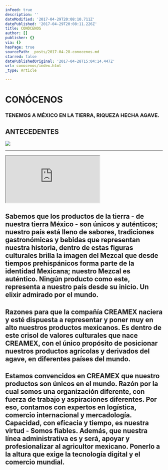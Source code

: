 ```yaml
---
inFeed: true
description: ''
dateModified: '2017-04-29T20:08:10.711Z'
datePublished: '2017-04-29T20:08:11.226Z'
title: CONÓCENOS
author: []
publisher: {}
via: {}
hasPage: true
sourcePath: _posts/2017-04-28-conocenos.md
starred: false
datePublishedOriginal: '2017-04-28T15:04:14.447Z'
url: conocenos/index.html
_type: Article

---
```

# **CONÓCENOS**

### **TENEMOS A MÉXICO EN LA TIERRA, RIQUEZA HECHA AGAVE.**

## **ANTECEDENTES**
![](https://the-grid-user-content.s3-us-west-2.amazonaws.com/6a1d13d1-3a77-46be-aaea-2128d110c6f1.png)

---

<iframe src="https://the-grid.github.io/ed-location/?latitude=21.779905342529645&amp;longitude=-101.6015625&amp;zoom=1" style=""></iframe>

## Sabemos que los productos de la tierra - de nuestra tierra México - son únicos y auténticos; nuestro país está lleno de sabores, tradiciones gastronómicas y bebidas que representan nuestra historia, dentro de estas figuras culturales brilla la imagen del Mezcal que desde tiempos prehispánicos forma parte de la identidad Mexicana; nuestro Mezcal es auténtico. Ningún producto como este, representa a nuestro país desde su inicio. Un elixir admirado por el mundo.

## Razones para que la compañía CREAMEX naciera y esté dispuesta a representar y poner muy en alto nuestros productos mexicanos. Es dentro de este crisol de valores culturales que nace CREAMEX, con el único propósito de posicionar nuestros productos agrícolas y derivados del agave, en diferentes países del mundo.

## Estamos convencidos en CREAMEX que nuestro productos son únicos en el mundo. Razón por la cual somos una organización diferente, con fuerza de trabajo y aspiraciones diferentes. Por eso, contamos con expertos en logística, comercio internacional y mercadología. Capacidad, con eficacia y tiempo, es nuestra virtud - Somos fiables. Además, que nuestra línea administrativa es y será, apoyar y profesionalizar al agricultor mexicano. Ponerlo a la altura que exige la tecnología digital y el comercio mundial.
